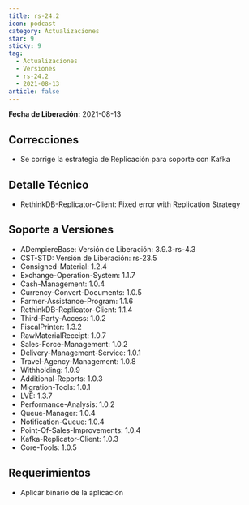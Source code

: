 ```yaml
---
title: rs-24.2
icon: podcast
category: Actualizaciones
star: 9
sticky: 9
tag:
  - Actualizaciones
  - Versiones
  - rs-24.2
  - 2021-08-13
article: false
---
```


**Fecha de Liberación:** 2021-08-13

## Correcciones

- Se corrige la estrategia de Replicación para soporte con Kafka

## Detalle Técnico

- RethinkDB-Replicator-Client: Fixed error with Replication Strategy

## Soporte a Versiones

- ADempiereBase: Versión de Liberación: 3.9.3-rs-4.3
- CST-STD: Versión de Liberación: rs-23.5
- Consigned-Material: 1.2.4
- Exchange-Operation-System: 1.1.7
- Cash-Management: 1.0.4
- Currency-Convert-Documents: 1.0.5
- Farmer-Assistance-Program: 1.1.6
- RethinkDB-Replicator-Client: 1.1.4
- Third-Party-Access: 1.0.2
- FiscalPrinter: 1.3.2
- RawMaterialReceipt: 1.0.7
- Sales-Force-Management: 1.0.2
- Delivery-Management-Service: 1.0.1
- Travel-Agency-Management: 1.0.8
- Withholding: 1.0.9
- Additional-Reports: 1.0.3
- Migration-Tools: 1.0.1
- LVE: 1.3.7
- Performance-Analysis: 1.0.2
- Queue-Manager: 1.0.4
- Notification-Queue: 1.0.4
- Point-Of-Sales-Improvements: 1.0.4
- Kafka-Replicator-Client: 1.0.3
- Core-Tools: 1.0.5

## Requerimientos

- Aplicar binario de la aplicación
